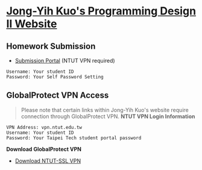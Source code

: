 # [Jong-Yih Kuo's Programming Design II Website](https://sites.google.com/mail.ntut.edu.tw/jong-yih-kuo/programming-design-ii)

## Homework Submission 
- [Submission Portal](https://140.124.181.26/upload/Login) (NTUT VPN required)
```
Username: Your student ID
Password: Your Self Password Setting
```

## GlobalProtect VPN Access
> Please note that certain links within Jong-Yih Kuo's website require connection through GlobalProtect VPN.
**NTUT VPN Login Information**
```
VPN Address: vpn.ntut.edu.tw
Username: Your student ID
Password: Your Taipei Tech student portal password
```

**Download GlobalProtect VPN**
- [Download NTUT-SSL VPN](https://vpn.ntut.edu.tw/global-protect/login.esp)
